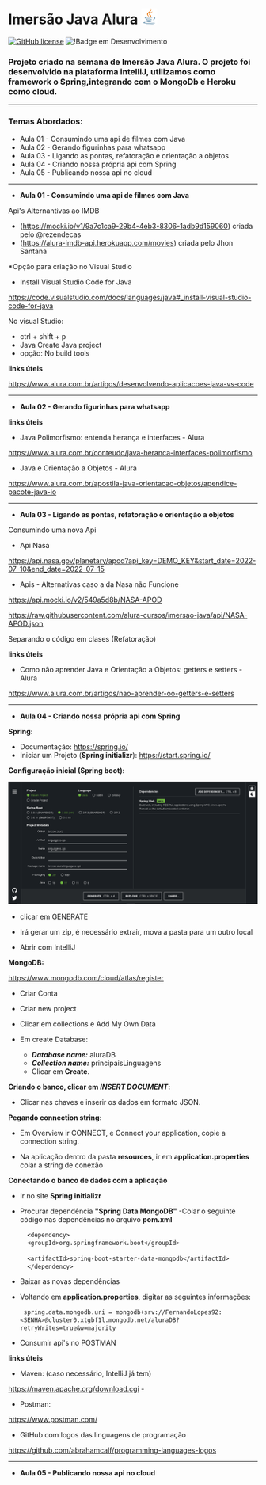 # Imersão Java Alura <img src="java_32x32.png">



[![GitHub license](https://img.shields.io/github/license/FernandoALopes92/imersao_java_alura)](https://github.com/FernandoALopes92/imersao_java_alura/blob/main/LICENSE)
![!Badge em Desenvolvimento](https://img.shields.io/badge/STATUS-EM%20DESENVOLVIMENTO-yellow)
### Projeto criado na semana de Imersão Java Alura. O projeto foi desenvolvido na plataforma intelliJ, utilizamos como framework o Spring,integrando com o MongoDb e Heroku como cloud.
<hr>

### **Temas Abordados:**
- Aula 01 - Consumindo uma api de filmes com Java
- Aula 02 - Gerando figurinhas para whatsapp
- Aula 03 - Ligando as pontas, refatoração e orientação a objetos
- Aula 04 - Criando nossa própria api com Spring
- Aula 05 - Publicando nossa api no cloud

<hr>

- **Aula 01 - Consumindo uma api de filmes com Java**

Api's Alternantivas ao IMDB

- (https://mocki.io/v1/9a7c1ca9-29b4-4eb3-8306-1adb9d159060) criada pelo @rezendecas
- (https://alura-imdb-api.herokuapp.com/movies) criada pelo Jhon Santana

*Opção para criação no Visual Studio

- Install Visual Studio Code for Java

https://code.visualstudio.com/docs/languages/java#_install-visual-studio-code-for-java

No visual Studio:

- ctrl + shift + p
- Java Create Java project
- opção: No build tools

**links úteis**

 https://www.alura.com.br/artigos/desenvolvendo-aplicacoes-java-vs-code

<hr>

- **Aula 02 - Gerando figurinhas para whatsapp**

**links úteis**

- Java Polimorfismo: entenda herança e interfaces - Alura

https://www.alura.com.br/conteudo/java-heranca-interfaces-polimorfismo

- Java e Orientação a Objetos - Alura

https://www.alura.com.br/apostila-java-orientacao-objetos/apendice-pacote-java-io
<hr>

- **Aula 03 - Ligando as pontas, refatoração e orientação a objetos**

Consumindo uma nova Api

- Api Nasa

https://api.nasa.gov/planetary/apod?api_key=DEMO_KEY&start_date=2022-07-10&end_date=2022-07-15

- Apis - Alternativas caso a da Nasa não Funcione

https://api.mocki.io/v2/549a5d8b/NASA-APOD

https://raw.githubusercontent.com/alura-cursos/imersao-java/api/NASA-APOD.json

Separando o código em clases (Refatoração)

**links úteis**
- Como não aprender Java e Orientação a Objetos: getters e setters - Alura

https://www.alura.com.br/artigos/nao-aprender-oo-getters-e-setters

<hr>

- **Aula 04 - Criando nossa própria api com Spring**

**Spring:** 

- Documentação: https://spring.io/
- Iniciar um Projeto (**Spring initializr**): https://start.spring.io/


**Configuração inicial (Spring boot):** 

<img src="spring_config.png">

- clicar em GENERATE

- Irá gerar um zip, é necessário extrair, mova a pasta para um outro local

- Abrir com IntelliJ


**MongoDB:** 

https://www.mongodb.com/cloud/atlas/register

- Criar Conta

- Criar new project

- Clicar em collections e Add My Own Data

- Em create Database:   
    - ***Database name:*** aluraDB  
    - ***Collection name:*** principaisLinguagens
    - Clicar em **Create**.


**Criando o banco, clicar em *INSERT DOCUMENT*:**

-  Clicar nas chaves e inserir os dados em formato JSON.

**Pegando connection string:**

- Em Overview ir CONNECT, e Connect your application, copie a connection string.

- Na aplicação dentro da pasta **resources**, ir  em **application.properties** colar a string de conexão


**Conectando o banco de dados com a aplicação**
 
- Ir no site **Spring initializr**
- Procurar dependência **"Spring Data MongoDB"**
-Colar o seguinte código nas dependências no arquivo **pom.xml**
    
        <dependency>
        <groupId>org.springframework.boot</groupId>
    
        <artifactId>spring-boot-starter-data-mongodb</artifactId>
        </dependency>

- Baixar as novas dependências

-  Voltando em **application.properties**, digitar as seguintes informações:

        spring.data.mongodb.uri = mongodb+srv://FernandoLopes92:<SENHA>@cluster0.xtgbf1l.mongodb.net/aluraDB?retryWrites=true&w=majority


- Consumir api's no POSTMAN

**links úteis**

- Maven: (caso necessário, IntelliJ já tem)

https://maven.apache.org/download.cgi - 

- Postman:

 https://www.postman.com/

- GitHub com logos das linguagens de programação

https://github.com/abrahamcalf/programming-languages-logos


<hr>

- **Aula 05 - Publicando nossa api no cloud**




